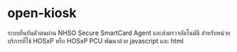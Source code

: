 # open-kiosk
ระบบยืนยันตัวตนผ่าน NHSO Secure SmartCard Agent และส่งตรวจอัตโนมัติ สำหรับหน่วยบริการที่ใช้ HOSxP หรือ HOSxP PCU พัฒนาด้วย javascript และ html
